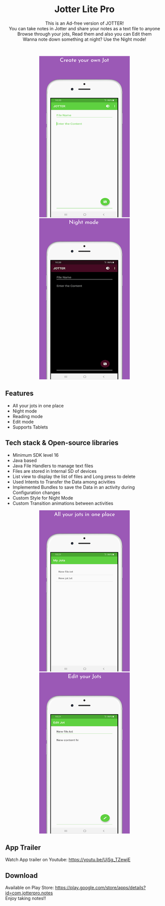 <h1 align="center">Jotter Lite Pro</h1>

<p align="center">  
This is an Ad-free version of JOTTER!</br>
You can take notes in Jotter and share your notes as a text file to anyone</br>
Browse through your jots, Read them and also you can Edit them</br>
Wanna note down something at night? Use the Night mode!</br>
</p>
</br>

<p align="center">
  <img src="https://raw.githubusercontent.com/praveen05git/JotterLitePro/master/screenshots/jotter1.png"/>
  <img src="https://raw.githubusercontent.com/praveen05git/JotterLitePro/master/screenshots/jotter2.png"/>
</p>

## Features
- All your jots in one place
- Night mode
- Reading mode
- Edit mode
- Supports Tablets</br>

## Tech stack & Open-source libraries
- Minimum SDK level 16
- Java based
- Java File Handlers to manage text files
- Files are stored in Internal SD of devices
- List view to display the list of files and Long press to delete
- Used Intents to Transfer the Data among acivities
- Implemented Bundles to save the Data in an activity during Configuration changes
- Custom Style for Night Mode
- Custom Transition animations between activities</br>

<p align="center">
  <img src="https://raw.githubusercontent.com/praveen05git/JotterLitePro/master/screenshots/jotter3.png"/>
  <img src="https://raw.githubusercontent.com/praveen05git/JotterLitePro/master/screenshots/jotter4.png"/>
</p>

## App Trailer
Watch App trailer on Youtube: https://youtu.be/UjSg_TZewjE
</br>

## Download
Available on Play Store: https://play.google.com/store/apps/details?id=com.jotterpro.notes
</br>
Enjoy taking notes!!
